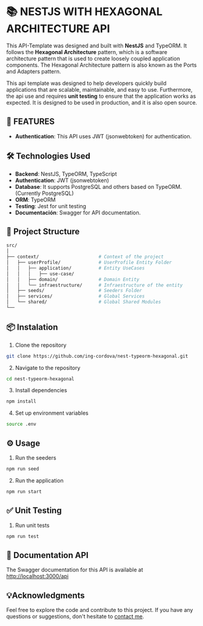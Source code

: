 # 📚 NESTJS WITH HEXAGONAL ARCHITECTURE API

This API-Template was designed and built with **NestJS** and TypeORM. It follows the **Hexagonal Architecture** pattern, which is a software architecture pattern that is used to create loosely coupled application components. The Hexagonal Architecture pattern is also known as the Ports and Adapters pattern.

This api template was designed to help developers quickly build applications that are scalable, maintainable, and easy to use. Furthermore, the api use and requires **unit testing** to ensure that the application works as expected. It is designed to be used in production, and it is also open source.

## 🚀 FEATURES

- **Authentication**: This API uses JWT (jsonwebtoken) for authentication.

## 🛠 Technologies Used

- **Backend**: NestJS, TypeORM, TypeScript
- **Authentication**: JWT (jsonwebtoken)
- **Database**: It supports PostgreSQL and others based on TypeORM. (Currently PostgreSQL)
- **ORM**: TypeORM
- **Testing**: Jest for unit testing
- **Documentación**: Swagger for API documentation.

## 📂 Project Structure
```bash
src/
│
├── context/                      # Context of the project
│   ├── userProfile/              # UserProfile Entity Folder
│   │   ├── application/          # Entity UseCases
│   │   │   ├── use-case/
│   │   ├── domain/               # Domain Entity
│   │   └── infraestructure/      # Infraestructure of the entity
│   ├── seeds/                    # Seeders Folder
│   ├── services/                 # Global Services
│   └── shared/                   # Global Shared Modules
└──
```

## 📦 Instalation 

1. Clone the repository
```bash
git clone https://github.com/ing-cordova/nest-typeorm-hexagonal.git
```

2. Navigate to the repository
```bash
cd nest-typeorm-hexagonal
```

3. Install dependencies
```bash
npm install
```

4. Set up environment variables
```bash
source .env
```

## ⚙️ Usage
1. Run the seeders
```bash
npm run seed
```

2. Run the application
```bash
npm run start
```

## ✅ Unit Testing

1. Run unit tests
```bash
npm run test
```

## 📝 Documentation API

The Swagger documentation for this API is available at [http://localhost:3000/api](http://localhost:3000/api)


## 💡Acknowledgments

Feel free to explore the code and contribute to this project. If you have any questions or suggestions, don't hesitate to [contact me](https://github.com/ing-cordova).